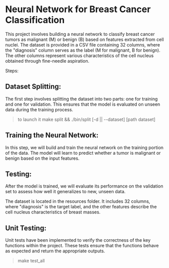 # Neural Network for Breast Cancer Classification

This project involves building a neural network to classify breast cancer tumors as malignant (M) or benign (B) based on features extracted from cell nuclei. The dataset is provided in a CSV file containing 32 columns, where the "diagnosis" column serves as the label (M for malignant, B for benign). The other columns represent various characteristics of the cell nucleus obtained through fine-needle aspiration.


Steps:

## Dataset Splitting:
The first step involves splitting the dataset into two parts: one for training and one for validation. This ensures that the model is evaluated on unseen data during the training process.
> to launch it make split &&  ./bin/split [-d || --dataset] [path dataset] 

## Training the Neural Network:

In this step, we will build and train the neural network on the training portion of the data. The model will learn to predict whether a tumor is malignant or benign based on the input features.

## Testing:
After the model is trained, we will evaluate its performance on the validation set to assess how well it generalizes to new, unseen data.

The dataset is located in the resources folder. It includes 32 columns, where "diagnosis" is the target label, and the other features describe the cell nucleus characteristics of breast masses.


## Unit Testing:

Unit tests have been implemented to verify the correctness of the key functions within the project. These tests ensure that the functions behave as expected and return the appropriate outputs.
> make test_all


